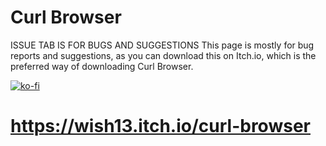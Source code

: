 # Curl Browser #
ISSUE TAB IS FOR BUGS AND SUGGESTIONS 
This page is mostly for bug reports and suggestions, as you can download this on Itch.io, which is the preferred way of downloading Curl Browser.

[![ko-fi](https://ko-fi.com/img/githubbutton_sm.svg)](https://ko-fi.com/H2H8GIJFF)
# https://wish13.itch.io/curl-browser #
